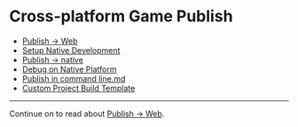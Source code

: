 # Cross-platform Game Publish

- [Publish -> Web](publish-web.md)
- [Setup Native Development](setup-native-development.md)
- [Publish -> native](publish-native.md)
- [Debug on Native Platform](debug-native.md)
- [Publish in command line.md](publish-in-command-line.md)
- [Custom Project Build Template](custom-project-build-template.md)

<hr>

Continue on to read about [Publish -> Web](publish-web.md).
